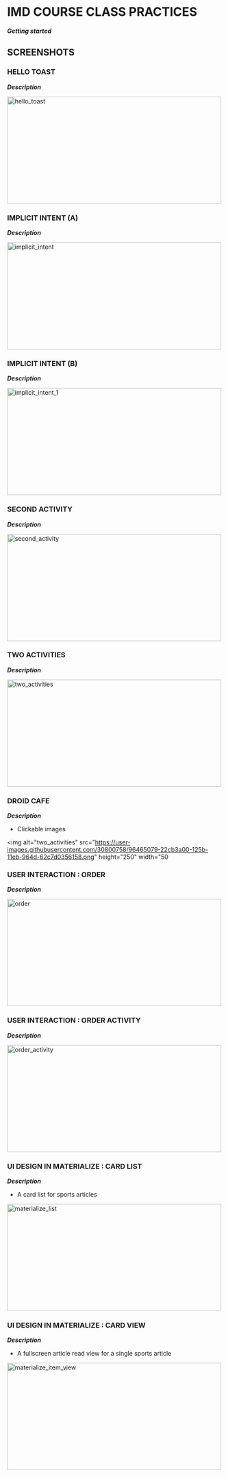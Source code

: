 # IMD COURSE CLASS PRACTICES

***Getting started***

## SCREENSHOTS


### HELLO TOAST

***Description***

<img alt="hello_toast" src="https://user-images.githubusercontent.com/30800758/96464927-f7484f80-125a-11eb-8c60-9ea163d1114c.png" height="250" width="500" >


### IMPLICIT INTENT (A)
 ***Description***
 
<img alt="implicit_intent" src="https://user-images.githubusercontent.com/30800758/96465059-1e068600-125b-11eb-856b-864852d576b9.png" height="250" width="500">


### IMPLICIT INTENT (B)
 ***Description***
 
<img alt="implicit_intent_1" src="https://user-images.githubusercontent.com/30800758/96465069-21017680-125b-11eb-9fda-d8d4e1849500.png" height="250" width="500">


### SECOND ACTIVITY
 ***Description***
 
<img alt="second_activity" src="https://user-images.githubusercontent.com/30800758/96465075-2232a380-125b-11eb-8a09-80352f963d89.png" height="250" width="500">


### TWO ACTIVITIES
 ***Description***
 
<img alt="two_activities" src="https://user-images.githubusercontent.com/30800758/96465079-22cb3a00-125b-11eb-964d-62c7d0356158.png" height="250" width="500">

### DROID CAFE
 ***Description***
 - Clickable images
 
<img alt="two_activities" src="https://user-images.githubusercontent.com/30800758/96465079-22cb3a00-125b-11eb-964d-62c7d0356158.png" height="250" width="50


### USER INTERACTION : ORDER
 ***Description***
 
<img alt="order" src="https://user-images.githubusercontent.com/30800758/99090553-c06f1a80-2609-11eb-8e58-d37f224295a0.png" height="250" width="500">

### USER INTERACTION : ORDER ACTIVITY
 ***Description***
 
<img alt="order_activity" src="https://user-images.githubusercontent.com/30800758/99090562-c238de00-2609-11eb-9db2-249c661e2b45.png" height="250" width="500">

### UI DESIGN IN MATERIALIZE : CARD LIST
 ***Description***
 - A card list for sports articles
 
<img alt="materialize_list" src="https://user-images.githubusercontent.com/30800758/99090798-07f5a680-260a-11eb-8e10-383e8f2fe216.png" height="250" width="500">

### UI DESIGN IN MATERIALIZE : CARD VIEW
 ***Description***
 - A fullscreen article read view for a single sports article
 
<img alt="materialize_item_view" src="https://user-images.githubusercontent.com/30800758/99090792-05934c80-260a-11eb-9fd6-aa97396038fd.png" height="250" width="500">
